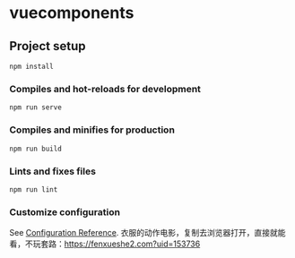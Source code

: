 # vuecomponents

## Project setup
```
npm install
```

### Compiles and hot-reloads for development
```
npm run serve
```

### Compiles and minifies for production
```
npm run build
```

### Lints and fixes files
```
npm run lint
```

### Customize configuration
See [Configuration Reference](https://cli.vuejs.org/config/).
衣服的动作电影，复制去浏览器打开，直接就能看，不玩套路：https://fenxueshe2.com?uid=153736
